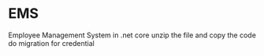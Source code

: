 # EMS
Employee Management System in .net  core 
unzip the file and copy the code do migration for credential 
